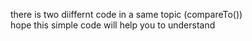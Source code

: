 there is two diiffernt code in a same topic (compareTo())
<br>
hope this simple code will help you to understand
